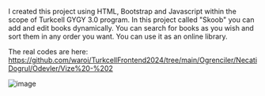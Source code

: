 I created this project using HTML, Bootstrap and Javascript within the scope of Turkcell GYGY 3.0 program.
In this project called "Skoob" you can add and edit books dynamically. You can search for books as you wish and sort them in any order you want. 
You can use it as an online library.

The real codes are here: https://github.com/waroi/TurkcellFrontend2024/tree/main/Ogrenciler/NecatiDogrul/Odevler/Vize%20-%202

![image](https://github.com/necatidogrul/Skoob/assets/66124061/844e7ac3-28f1-495e-b8da-9fb946818db0)

